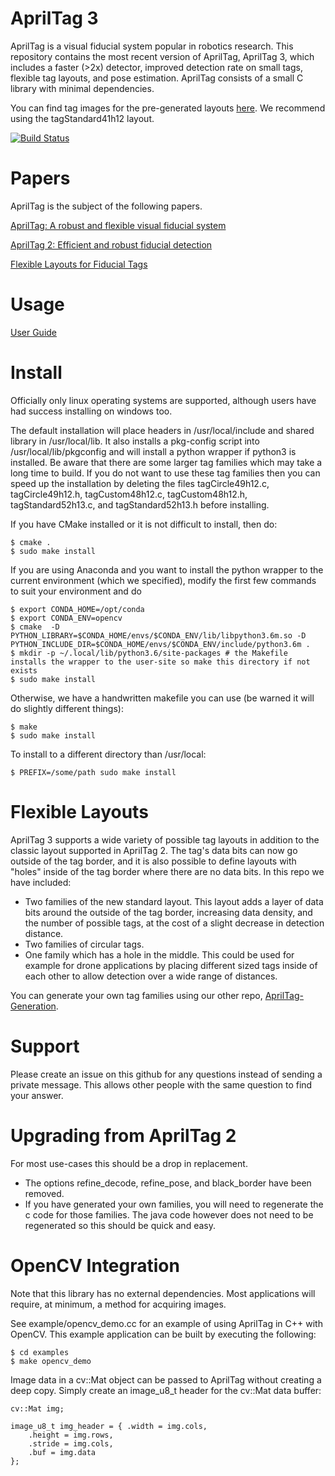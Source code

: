 AprilTag 3
==========
AprilTag is a visual fiducial system popular in robotics research. This repository contains the most recent version of AprilTag, AprilTag 3, which includes a faster (>2x) detector, improved detection rate on small tags, flexible tag layouts, and pose estimation. AprilTag consists of a small C library with minimal dependencies.

You can find tag images for the pre-generated layouts [here](https://github.com/AprilRobotics/apriltag-imgs). We recommend using the tagStandard41h12 layout.

[![Build Status](https://travis-ci.com/AprilRobotics/apriltag.svg?branch=master)](https://travis-ci.com/AprilRobotics/apriltag)

Papers
======
AprilTag is the subject of the following papers.

[AprilTag: A robust and flexible visual fiducial system](https://april.eecs.umich.edu/papers/details.php?name=olson2011tags)

[AprilTag 2: Efficient and robust fiducial detection](https://april.eecs.umich.edu/papers/details.php?name=wang2016iros)

[Flexible Layouts for Fiducial Tags](https://april.eecs.umich.edu/papers/details.php?name=krogius2019iros)



Usage
=====
[User Guide](https://github.com/AprilRobotics/apriltag/wiki/AprilTag-User-Guide)

Install
=======

 Officially only linux operating systems are supported, although users have had success installing on windows too.
 
 The default installation will place headers in /usr/local/include and
shared library in /usr/local/lib. It also installs a pkg-config script
into /usr/local/lib/pkgconfig and will install a python wrapper if python3 is installed. Be aware that there are some larger tag families which may take a long time to build. If you do not want to use these tag families then you can speed up the installation by deleting the files tagCircle49h12.c, tagCircle49h12.h, tagCustom48h12.c, tagCustom48h12.h, tagStandard52h13.c, and tagStandard52h13.h before installing.

If you have CMake installed or it is not difficult to install, then do:

    $ cmake .
    $ sudo make install

If you are using Anaconda and you want to install the python wrapper to the current environment (which we specified), modify the first few commands to suit your environment and do

    $ export CONDA_HOME=/opt/conda
    $ export CONDA_ENV=opencv
    $ cmake  -D PYTHON_LIBRARY=$CONDA_HOME/envs/$CONDA_ENV/lib/libpython3.6m.so -D PYTHON_INCLUDE_DIR=$CONDA_HOME/envs/$CONDA_ENV/include/python3.6m .
    $ mkdir -p ~/.local/lib/python3.6/site-packages # the Makefile installs the wrapper to the user-site so make this directory if not exists
    $ sudo make install

Otherwise, we have a handwritten makefile you can use (be warned it will do slightly different things):

    $ make
    $ sudo make install
    
To install to a different directory than /usr/local:

    $ PREFIX=/some/path sudo make install


Flexible Layouts
================
AprilTag 3 supports a wide variety of possible tag layouts in addition to the classic layout supported in AprilTag 2. The tag's data bits can now go outside of the tag border, and it is also possible to define layouts with "holes" inside of the tag border where there are no data bits. In this repo we have included:

* Two families of the new standard layout. This layout adds a layer of data bits around the outside of the tag border, increasing data density, and the number of possible tags, at the cost of a slight decrease in detection distance.
* Two families of circular tags.
* One family which has a hole in the middle. This could be used for example for drone applications by placing different sized tags inside of each other to allow detection over a wide range of distances.

You can generate your own tag families using our other repo, [AprilTag-Generation](https://github.com/AprilRobotics/apriltag-generation).


Support
=======
Please create an issue on this github for any questions instead of sending a private message. This allows other people with the same question to find your answer.


Upgrading from AprilTag 2
=========================
For most use-cases this should be a drop in replacement.

* The options refine_decode, refine_pose, and black_border have been removed.
* If you have generated your own families, you will need to regenerate the c code for those families. The java code however does not need to be regenerated so this should be quick and easy.


OpenCV Integration
==================

Note that this library has no external dependencies. Most applications
will require, at minimum, a method for acquiring images.

See example/opencv_demo.cc for an example of using AprilTag in C++ with OpenCV.
This example application can be built by executing the following:

    $ cd examples
    $ make opencv_demo

Image data in a cv::Mat object can be passed to AprilTag without creating
a deep copy. Simply create an image_u8_t header for the cv::Mat data buffer:

    cv::Mat img;

    image_u8_t img_header = { .width = img.cols,
        .height = img.rows,
        .stride = img.cols,
        .buf = img.data
    };

